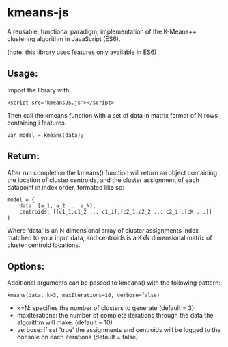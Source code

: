 # kmeans-js
A reusable, functional paradigm, implementation of the K-Means++ clustering algorithm in JavaScript (ES6).

(note: this library uses features only available in ES6)

## Usage:
Import the library with
~~~~
<script src='kmeansJS.js'></script>
~~~~
Then call the kmeans function with a set of data in matrix format of N rows containing i features.
~~~~
var model = kmeans(data);
~~~~
## Return:
After run completion the kmeans() function will return an object containing the location of cluster centroids, and the cluster assignment of each datapoint in index order, formated like so:
~~~~
model = {
    data: [a_1, a_2 ... a_N],
    centroids: [[c1_1,c1_2 ... c1_i],[c2_1,c2_2 ... c2_i],[cK ...]]
}
~~~~
Where 'data' is an N dimensional array of cluster assignments index matched to your input data, and centroids is a KxN dimensional matrix of cluster centroid locations.

## Options:
Additional arguments can be passed to kmeans() with the following pattern:
~~~~
kmeans(data, k=3, maxIterations=10, verbose=false)
~~~~
* k=N: specifies the number of clusters to generate (default = 3)
* maxIterations: the number of complete iterations through the data the algorithm will make. (default = 10)
* verbose: if set 'true' the assignments and centroids will be logged to the console on each iterations (default = false)

